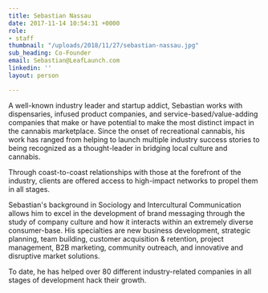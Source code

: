 ```yaml
---
title: Sebastian Nassau
date: 2017-11-14 10:54:31 +0000
role:
- staff
thumbnail: "/uploads/2018/11/27/sebastian-nassau.jpg"
sub_heading: Co-Founder
email: Sebastian@LeafLaunch.com
linkedin: ''
layout: person

---
```

A well-known industry leader and startup addict, Sebastian works with dispensaries, infused product companies, and service-based/value-adding companies that make or have potential to make the most distinct impact in the cannabis marketplace. Since the onset of recreational cannabis, his work has ranged from helping to launch multiple industry success stories to being recognized as a thought-leader in bridging local culture and cannabis.    
  
Through coast-to-coast relationships with those at the forefront of the industry, clients are offered access to high-impact networks to propel them in all stages.   
  
Sebastian's background in Sociology and Intercultural Communication allows him to excel in the development of brand messaging through the study of company culture and how it interacts within an extremely diverse consumer-base. His specialties are new business development, strategic planning, team building, customer acquisition & retention, project management, B2B marketing, community outreach, and innovative and disruptive market solutions.   
  
To date, he has helped over 80 different industry-related companies in all stages of development hack their growth.